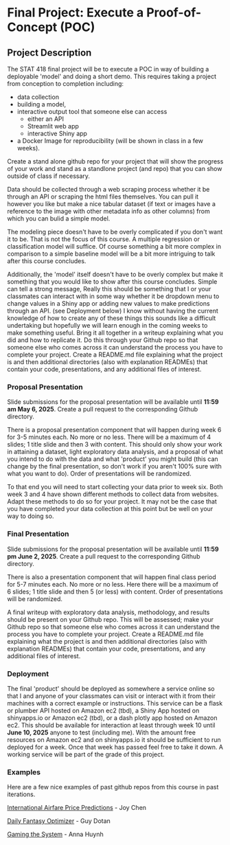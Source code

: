 # Final Project: Execute a Proof-of-Concept (POC)


## Project Description

The STAT 418 final project will be to execute a POC in way of building a deployable 'model' and doing a short demo. This requires taking a project from conception to completion including:
* data collection
* building a model,
* interactive output tool that someone else can access
  * either an API
  * Streamlit web app
  *  interactive Shiny app
* a Docker Image for reproducibility (will be shown in class in a few weeks).

Create a stand alone github repo for your project that will show the progress of your work and stand as a standlone project (and repo) that you can show outside of class if necessary. 

Data should be collected through a web scraping process whether it be through an API or scraping the html files themselves. You can pull it however you like but make a nice tabular dataset (if text or images have a reference to the image with other metadata info as other columns) from which you can bulid a simple model. 

The modeling piece doesn't have to be overly complicated if you don't want it to be. That is not the focus of this course. A multiple regression or classification model will suffice. Of course something a bit more complex in comparison to a simple baseline model will be a bit more intriguing to talk after this course concludes.

Additionally, the 'model' itself doesn't have to be overly complex but make it something that you would like to show after this course concludes. Simple can tell a strong message,  Really this should be something that I or your classmates can interact with in some way whether it be dropdown menu to change values in a Shiny app or adding new values to make predictions through an API. (see Deployment below) I know without having the current knowledge of how to create any of these things this sounds like a difficult undertaking but hopefully we will learn enough in the coming weeks to make something useful. Bring it all together in a writeup explaining what you did and how to replicate it. Do this through your Github repo so that someone else who comes across it can understand the process you have to complete your project. Create a README.md file explaining what the project is and then additional directories (also with explanation READMEs) that contain your code, presentations, and any additional files of interest.

### Proposal Presentation

Slide submissions for the proposal presentation will be available until **11:59 am May 6, 2025**. Create a pull request to the corresponding Github directory. 

There is a proposal presentation component that will happen during week 6 for 3-5 minutes each. No more or no less. There will be a maximum of 4 slides; 1 title slide and then 3 with content. This should only show your work in attaining a dataset, light exploratory data analysis, and a proposal of what you intend to do with the data and what 'product' you might build (this can change by the final presentation, so don't work if you aren't 100% sure with what you want to do). Order of presentations will be randomized. 

To that end you will need to start collecting your data prior to week six. Both week 3 and 4 have shown different methods to collect data from websites.  Adapt these methods to do so for your project. It may not be the case that you have completed your data collection at this point but be well on your way to doing so. 

### Final Presentation

Slide submissions for the proposal presentation will be available until **11:59 pm June 2, 2025**. Create a pull request to the corresponding Github directory. 

There is also a presentation component that will happen final class period for 5-7 minutes each. No more or no less. Here there will be a maximum of 6 slides; 1 title slide and then 5 (or less) with content. Order of presentations will be randomized. 

A final writeup with exploratory data analysis, methodology, and results should be present on your Github repo. This will be assessed; make your Github repo so that someone else who comes across it can understand the process you have to complete your project. Create a README.md file explaining what the project is and then additional directories (also with explanation READMEs) that contain your code, presentations, and any additional files of interest.

### Deployment

The final 'product' should be deployed as somewhere a service online so that I and anyone of your classmates can visit or interact with it from their machines with a correct example or instructions. This service can be a flask or plumber API hosted on Amazon ec2 (tbd), a Shiny App hosted on shinyapps.io or Amazon ec2 (tbd), or a dash plotly app hosted on Amazon ec2. This should be available for interaction at least through week 10 until **June 10, 2025** anyone to test (including me). With the amount free resources on Amazon ec2 and on shinyapps.io it should be sufficient to run deployed for a week.  Once that week has passed feel free to take it down. A working service will be part of the grade of this project. 

### Examples

Here are a few nice examples of past github repos from this course in past iterations. 

[International Airfare Price Predictions](https://github.com/chenjoyq/intl-airfare-pricing) - Joy Chen

[Daily Fantasy Optimizer](https://github.com/guydotan/nfl-dfs-optimizer) - Guy Dotan

[Gaming the System](https://github.com/RIPsilon/418-Final-Project/tree/master) - Anna Huynh
